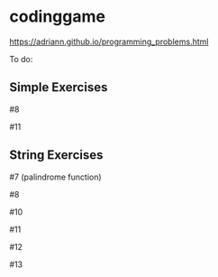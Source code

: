 # codinggame

https://adriann.github.io/programming_problems.html

To do: 

Simple Exercises
----------------
#8

#11

String Exercises
----------------
#7 (palindrome function)

#8

#10

#11

#12

#13
